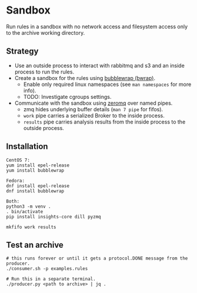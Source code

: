 Sandbox
=======
Run rules in a sandbox with no network access and filesystem access only to
the archive working directory.


Strategy
--------
- Use an outside process to interact with rabbitmq and s3 and an inside process
  to run the rules.
- Create a sandbox for the rules using [bubblewrap (bwrap)](https://github.com/containers/bubblewrap).
    - Enable only required linux namespaces (see `man namespaces` for more info).
    - TODO: Investigate cgroups settings.
- Communicate with the sandbox using [zeromq](https://zeromq.org/languages/python/) over named pipes.
    - zmq hides underlying buffer details (`man 7 pipe` for fifos).
    - `work` pipe carries a serialized Broker to the inside process.
    - `results` pipe carries analysis results from the inside process to the outside process.


Installation
------------
```
CentOS 7:
yum install epel-release
yum install bubblewrap

Fedora:
dnf install epel-release
dnf install bubblewrap

Both:
python3 -m venv .
. bin/activate
pip install insights-core dill pyzmq

mkfifo work results
```


Test an archive
------------
```
# this runs forever or until it gets a protocol.DONE message from the producer.
./consumer.sh -p examples.rules

# Run this in a separate terminal.
./producer.py <path to archive> | jq .
```
